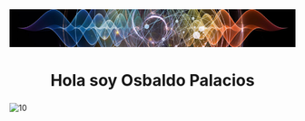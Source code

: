 <div id="header" align="center">
    <img src="./public/banner-moderna.png" width="600" />
    <h1 align="center">Hola soy Osbaldo Palacios</h1>
    <h3 align="center"></h3>
</div>


![10](https://www.codewars.com/users/OsbaldoPalacios/badges/large)
